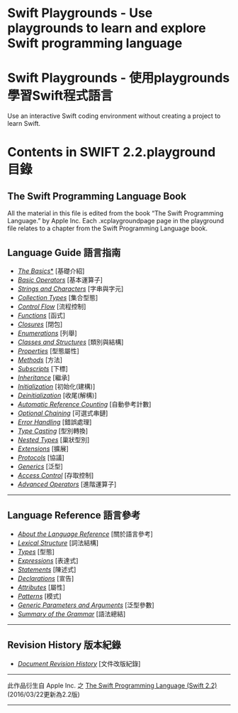 # Swift Playgrounds - Use playgrounds to learn and explore Swift programming language
# Swift Playgrounds - 使用playgrounds學習Swift程式語言

Use an interactive Swift coding environment without creating a project to learn Swift.

# Contents in SWIFT 2.2.playground		目錄

## The Swift Programming Language Book

All the material in this file is edited from the book “The Swift Programming Language.” by Apple Inc. Each .xcplaygroundpage page in the playground file relates to a chapter from the Swift Programming Language book.

## Language Guide		語言指南
- [*The Basics**](Ch1%20The%20Basics)											[基礎介紹]
- [*Basic Operators*](Ch2%20Basic%20Operators)									[基本運算子]
- [*Strings and Characters*](Ch3%20Strings%20and%20Characters)					[字串與字元]
- [*Collection Types*](Ch4%20Collection%20Types)								[集合型態]
- [*Control Flow*](Ch5%20Control%20Flow)										[流程控制]
- [*Functions*](Ch6%20Functions)												[函式]
- [*Closures*](Ch7%20Closures)													[閉包]
- [*Enumerations*](Ch8%20Enumerations)											[列舉]
- [*Classes and Structures*](Ch9%20Classes%20and%20Structures)					[類別與結構]
- [*Properties*](Ch10%20Properties)												[型態屬性]
- [*Methods*](Ch11%20Methods)													[方法]
- [*Subscripts*](Ch12%20Subscripts)												[下標]
- [*Inheritance*](Ch13%20Inheritance)											[繼承]
- [*Initialization*](Ch14%20Initialization)										[初始化(建構)]
- [*Deinitialization*](Ch15%20Deinitialization)									[收尾(解構)]
- [*Automatic Reference Counting*](Ch16%20Automatic%20Reference%20Counting)		[自動參考計數]
- [*Optional Chaining*](Ch17%20Optional%20Chaining)								[可選式串鏈]
- [*Error Handling*](Ch18%20Error%20Handling)									[錯誤處理]
- [*Type Casting*](Ch19%20Type%20Casting)										[型別轉換]
- [*Nested Types*](Ch20%20Nested%20Types)										[巢狀型別]
- [*Extensions*](Ch21%20Extensions)												[擴展]
- [*Protocols*](Ch22%20Protocols)												[協議]
- [*Generics*](Ch23%20Generics)													[泛型]
- [*Access Control*](Ch24%20Access%20Control)									[存取控制]
- [*Advanced Operators*](Ch25%20Advanced%20Operators)							[進階運算子]

****

## Language Reference	語言參考
- [*About the Language Reference*]()											[關於語言參考]
- [*Lexical Structure*]()														[詞法結構]
- [*Types*]()																	[型態]
- [*Expressions*]()																[表達式]
- [*Statements*]()																[陳述式]
- [*Declarations*]()															[宣告]
- [*Attributes*]()																[屬性]
- [*Patterns*]()																[模式]
- [*Generic Parameters and Arguments*]()										[泛型參數]
- [*Summary of the Grammar*]()													[語法總結]

****

## Revision History		版本紀錄
- [*Document Revision History*](Document%20Revision%20History)					[文件改版紀錄]

****
[The Swift Programming Language (Swift 2.2)]:https://developer.apple.com/library/ios/documentation/Swift/Conceptual/Swift_Programming_Language/TheBasics.html#//apple_ref/doc/uid/TP40014097-CH5-ID309 ""

此作品衍生自 Apple Inc. 之 [The Swift Programming Language (Swift 2.2)] (2016/03/22更新為2.2版)
****

